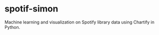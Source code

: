# spotif-simon
Machine learning and visualization on Spotify library data using Chartify in Python.


